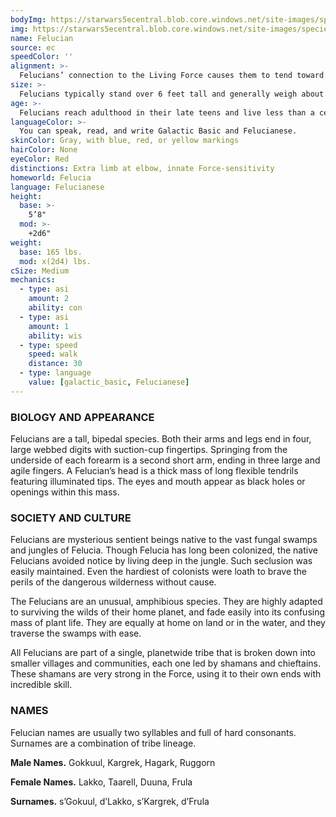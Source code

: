 ```yaml
---
bodyImg: https://starwars5ecentral.blob.core.windows.net/site-images/species/species_Felucian.png
img: https://starwars5ecentral.blob.core.windows.net/site-images/species/species_Felucian.png
name: Felucian
source: ec
speedColor: ''
alignment: >-
  Felucians’ connection to the Living Force causes them to tend toward the light side, though there are exceptions.
size: >-
  Felucians typically stand over 6 feet tall and generally weigh about 200 lbs. Regardless of your position in that range, your size is Medium.
age: >-
  Felucians reach adulthood in their late teens and live less than a century.
languageColor: >-
  You can speak, read, and write Galactic Basic and Felucianese. 
skinColor: Gray, with blue, red, or yellow markings
hairColor: None
eyeColor: Red
distinctions: Extra limb at elbow, innate Force-sensitivity
homeworld: Felucia
language: Felucianese
height:
  base: >-
    5’8"
  mod: >-
    +2d6"
weight:
  base: 165 lbs.
  mod: x(2d4) lbs.
cSize: Medium
mechanics:
  - type: asi
    amount: 2
    ability: con
  - type: asi
    amount: 1
    ability: wis
  - type: speed
    speed: walk
    distance: 30
  - type: language
    value: [galactic_basic, Felucianese]
---
```

### BIOLOGY AND APPEARANCE
Felucians are a tall, bipedal species. Both their arms and legs end in four, large webbed digits with suction-cup fingertips. Springing from the underside of each forearm is a second short arm, ending in three large and agile fingers. A Felucian’s head is a thick mass of long flexible tendrils featuring illuminated tips. The eyes and mouth appear as black holes or openings within this mass.

### SOCIETY AND CULTURE
Felucians are mysterious sentient beings native to the vast fungal swamps and jungles of Felucia. Though Felucia has long been colonized, the native Felucians avoided notice by living deep in the jungle. Such seclusion was easily maintained. Even the hardiest of colonists were loath to brave the perils of the dangerous wilderness without cause.

The Felucians are an unusual, amphibious species. They are highly adapted to surviving the wilds of their home planet, and fade easily into its confusing mass of plant life. They are equally at home on land or in the water, and they traverse the swamps with ease.

All Felucians are part of a single, planetwide tribe that is broken down into smaller villages and communities, each one led by shamans and chieftains. These shamans are very strong in the Force, using it to their own ends with incredible skill.

### NAMES
Felucian names are usually two syllables and full of hard consonants. Surnames are a combination of tribe lineage.

__Male Names.__ Gokkuul, Kargrek, Hagark, Ruggorn

__Female Names.__ Lakko, Taarell, Duuna, Frula

__Surnames.__ s’Gokuul, d’Lakko, s’Kargrek, d’Frula



    